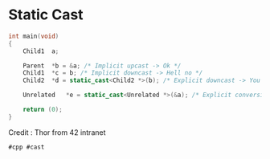 # Static Cast

```cpp
int	main(void)
{
	Child1	a;

	Parent	*b = &a; /* Implicit upcast -> Ok */
	Child1	*c = b; /* Implicit downcast -> Hell no */
	Child2	*d = static_cast<Child2 *>(b); /* Explicit downcast -> You are in charge */

	Unrelated	*e = static_cast<Unrelated *>(&a); /* Explicit conversion -> No ! */

	return (0);
}
```

Credit : Thor from 42 intranet

    #cpp #cast
